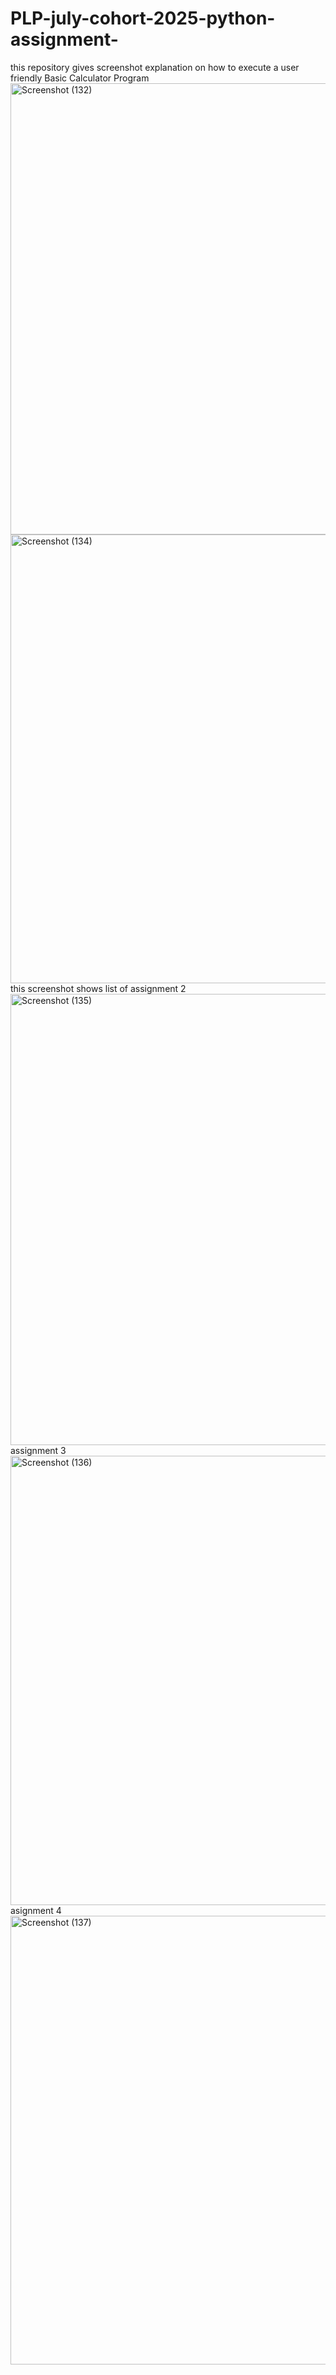 # PLP-july-cohort-2025-python-assignment-
this repository gives screenshot explanation on how to execute a user friendly Basic Calculator Program
<img width="1366" height="722" alt="Screenshot (132)" src="https://github.com/user-attachments/assets/d073867e-9b7e-4503-87e8-82f07f37be34" />
<img width="1366" height="718" alt="Screenshot (134)" src="https://github.com/user-attachments/assets/2b7a63c6-b9e4-418b-9580-3d3d14e4ddfb" />
this screenshot shows list of assignment 2 <img width="1083" height="722" alt="Screenshot (135)" src="https://github.com/user-attachments/assets/793676e9-daa1-42b2-a881-7bc966224c74" />
assignment 3 <img width="1079" height="719" alt="Screenshot (136)" src="https://github.com/user-attachments/assets/356c3a53-05c6-4cb9-80df-ebbbe2980014" />
asignment 4 <img width="1073" height="718" alt="Screenshot (137)" src="https://github.com/user-attachments/assets/d3db70d0-790d-43a5-969d-1eb435cc9c7e" />
